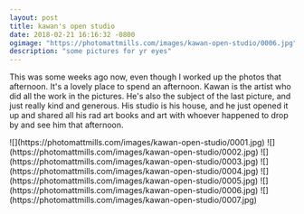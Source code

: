 ```yaml
---
layout: post
title: kawan's open studio
date: 2018-02-21 16:16:32 -0800
ogimage: "https://photomattmills.com/images/kawan-open-studio/0006.jpg"
description: "some pictures for yr eyes"
---
```


This was some weeks ago now, even though I worked up the photos that afternoon. It's a lovely place to spend an afternoon. Kawan is the artist who did all the work in the pictures. He's also the subject of the last picture, and just really kind and generous. His studio is his house, and he just opened it up and shared all his rad art books and art with whoever happened to drop by and see him that afternoon.

<span style="display:block;" class="center">
  ![](https://photomattmills.com/images/kawan-open-studio/0001.jpg)
<span class="caption"></span>
![](https://photomattmills.com/images/kawan-open-studio/0002.jpg)
<span class="caption"></span>
![](https://photomattmills.com/images/kawan-open-studio/0003.jpg)
<span class="caption"></span>
![](https://photomattmills.com/images/kawan-open-studio/0004.jpg)
<span class="caption"></span>
![](https://photomattmills.com/images/kawan-open-studio/0005.jpg)
<span class="caption"></span>
![](https://photomattmills.com/images/kawan-open-studio/0006.jpg)
<span class="caption"></span>
![](https://photomattmills.com/images/kawan-open-studio/0007.jpg)
<span class="caption"></span>
</span>

